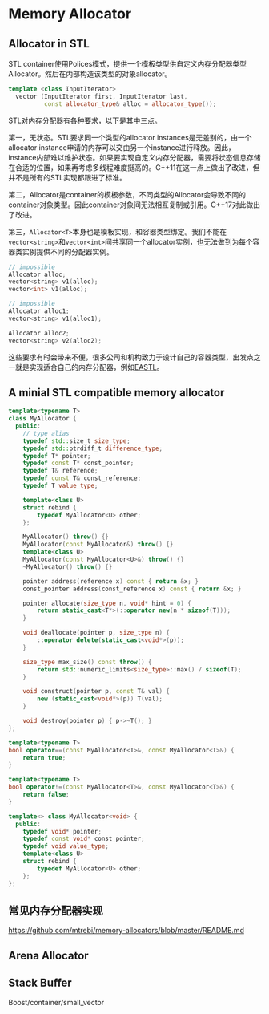 # Memory Allocator

## Allocator in STL

STL container使用Polices模式，提供一个模板类型供自定义内存分配器类型Allocator。然后在内部构造该类型的对象allocator。

```cpp
template <class InputIterator>
  vector (InputIterator first, InputIterator last,
          const allocator_type& alloc = allocator_type());
```

STL对内存分配器有各种要求，以下是其中三点。

第一，无状态。STL要求同一个类型的allocator instances是无差别的，由一个allocator instance申请的内存可以交由另一个instance进行释放。因此，instance内部难以维护状态。如果要实现自定义内存分配器，需要将状态信息存储在合适的位置，如果再考虑多线程难度挺高的。C++11在这一点上做出了改进，但并不是所有的STL实现都跟进了标准。

第二，Allocator是container的模板参数，不同类型的Allocator会导致不同的container对象类型。因此container对象间无法相互复制或引用。C++17对此做出了改进。

第三，`Allocator<T>`本身也是模板实现，和容器类型绑定。我们不能在`vector<string>`和`vector<int>`间共享同一个allocator实例，也无法做到为每个容器类实例提供不同的分配器实例。

```cpp
// impossible
Allocator alloc;
vector<string> v1(alloc);
vector<int> v1(alloc);

// impossible
Allocator alloc1;
vector<string> v1(alloc1);

Allocator alloc2;
vector<string> v2(alloc2);
```

这些要求有时会带来不便，很多公司和机构致力于设计自己的容器类型，出发点之一就是实现适合自己的内存分配器，例如[EASTL](http://www.open-std.org/jtc1/sc22/wg21/docs/papers/2007/n2271.html)。

## A minial STL compatible memory allocator

```cpp
template<typename T>
class MyAllocator {
  public:
    // type alias
    typedef std::size_t size_type;
    typedef std::ptrdiff_t difference_type;
    typedef T* pointer;
    typedef const T* const_pointer;
    typedef T& reference;
    typedef const T& const_reference;
    typedef T value_type;

    template<class U>
    struct rebind {
        typedef MyAllocator<U> other;
    };

    MyAllocator() throw() {}
    MyAllocator(const MyAllocator&) throw() {}
    template<class U>
    MyAllocator(const MyAllocator<U>&) throw() {}
    ~MyAllocator() throw() {}

    pointer address(reference x) const { return &x; }
    const_pointer address(const_reference x) const { return &x; }

    pointer allocate(size_type n, void* hint = 0) {
        return static_cast<T*>(::operator new(n * sizeof(T)));
    }

    void deallocate(pointer p, size_type n) {
        ::operator delete(static_cast<void*>(p));
    }

    size_type max_size() const throw() {
        return std::numeric_limits<size_type>::max() / sizeof(T);
    }

    void construct(pointer p, const T& val) {
        new (static_cast<void*>(p)) T(val);
    }

    void destroy(pointer p) { p->~T(); }
};

template<typename T>
bool operator==(const MyAllocator<T>&, const MyAllocator<T>&) {
    return true;
}

template<typename T>
bool operator!=(const MyAllocator<T>&, const MyAllocator<T>&) {
    return false;
}

template<> class MyAllocator<void> {
  public:
    typedef void* pointer;
    typedef const void* const_pointer;
    typedef void value_type;
    template<class U>
    struct rebind {
        typedef MyAllocator<U> other;
    };
};
```

## 常见内存分配器实现

https://github.com/mtrebi/memory-allocators/blob/master/README.md

## Arena Allocator

## Stack Buffer

Boost/container/small_vector
